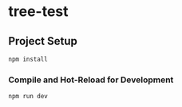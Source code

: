 # tree-test

## Project Setup

```sh
npm install
```

### Compile and Hot-Reload for Development

```sh
npm run dev
```
